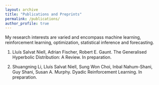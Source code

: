 ```yaml
---
layout: archive
title: "Publications and Preprints"
permalink: /publications/
author_profile: true
---
```


My research interests are varied and encompass machine learning, reinforcement learning, optimization, statistical inference and forecasting.

1. Lluís Salvat Niell, Adrian Fischer, Robert E. Gaunt. The Generalised Hyperbolic Distribution: A Review. In preparation.

1. Shuangning Li, Lluís Salvat Niell, Sung Won Choi, Inbal Nahum-Shani, Guy Shani, Susan A. Murphy. Dyadic Reinforcement Learning. In preparation.
